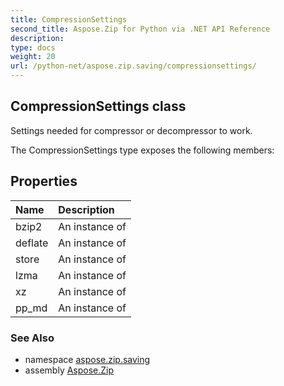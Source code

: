 ```yaml
---
title: CompressionSettings
second_title: Aspose.Zip for Python via .NET API Reference
description: 
type: docs
weight: 20
url: /python-net/aspose.zip.saving/compressionsettings/
---
```


## CompressionSettings class

Settings needed for compressor or decompressor to work.

The CompressionSettings type exposes the following members:
## Properties
| Name | Description |
| :- | :- |
|bzip2|An instance of|
|deflate|An instance of|
|store|An instance of|
|lzma|An instance of|
|xz|An instance of|
|pp_md|An instance of|

### See Also

* namespace [aspose.zip.saving](/zip/python-net/aspose.zip.saving/)
* assembly [Aspose.Zip](/zip/python-net/)

